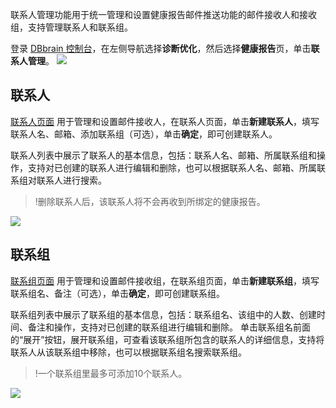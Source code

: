 
联系人管理功能用于统一管理和设置健康报告邮件推送功能的邮件接收人和接收组，支持管理联系人和联系组。

登录 [DBbrain 控制台](https://console.cloud.tencent.com/dbbrain/analysis)，在左侧导航选择**诊断优化**，然后选择**健康报告**页，单击**联系人管理**。
![](https://main.qcloudimg.com/raw/2e29119b35c603cff8c4ae0368a7c4c2.png)

## 联系人
[联系人页面](https://console.cloud.tencent.com/dbbrain/performance/usermgr/user) 用于管理和设置邮件接收人，在联系人页面，单击**新建联系人**，填写联系人名、邮箱、添加联系组（可选），单击**确定**，即可创建联系人。

联系人列表中展示了联系人的基本信息，包括：联系人名、邮箱、所属联系组和操作，支持对已创建的联系人进行编辑和删除，也可以根据联系人名、邮箱、所属联系组对联系人进行搜索。
>!删除联系人后，该联系人将不会再收到所绑定的健康报告。
>
![](https://main.qcloudimg.com/raw/e702e37e358fd7f7d6853cf50482af53.png)

## 联系组
[联系组页面](https://console.cloud.tencent.com/dbbrain/performance/usermgr/group) 用于管理和设置邮件接收组，在联系组页面，单击**新建联系组**，填写联系组名、备注（可选），单击**确定**，即可创建联系组。

联系组列表中展示了联系组的基本信息，包括：联系组名、该组中的人数、创建时间、备注和操作，支持对已创建的联系组进行编辑和删除。
单击联系组名前面的“展开”按钮，展开联系组，可查看该联系组所包含的联系人的详细信息，支持将联系人从该联系组中移除，也可以根据联系组名搜索联系组。
>!一个联系组里最多可添加10个联系人。
>
![](https://main.qcloudimg.com/raw/02160f51b4f6e945156c7bdd4d6c96c2.png)

